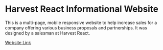 # Harvest React Informational Website

This is a multi-page, mobile responsive website to help increase sales for a company offering various business proposals and partnerships. It was designed by a salesman at Harvest React.

[Website Link](https://hr-migey-project.netlify.app/)
